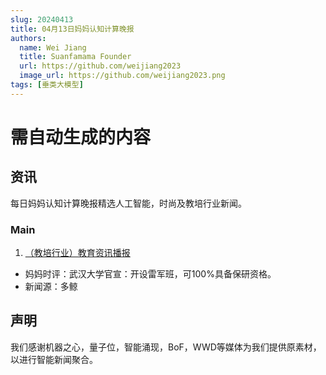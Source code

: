```yaml
---
slug: 20240413
title: 04月13日妈妈认知计算晚报
authors:
  name: Wei Jiang
  title: Suanfamama Founder
  url: https://github.com/weijiang2023
  image_url: https://github.com/weijiang2023.png
tags: [垂类大模型]
---
```


# 需自动生成的内容
## 资讯
每日妈妈认知计算晚报精选人工智能，时尚及教培行业新闻。

### Main

1. [（教培行业）教育资讯播报](https://mp.weixin.qq.com/s/ZCTcfQjmBVpV392lcTvEpw)
* 妈妈时评：武汉大学官宣：开设雷军班，可100%具备保研资格。
* 新闻源：多鲸

## 声明

我们感谢机器之心，量子位，智能涌现，BoF，WWD等媒体为我们提供原素材，以进行智能新闻聚合。